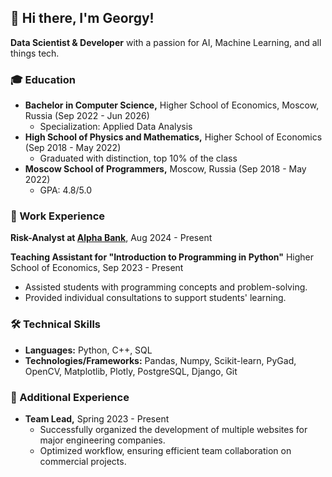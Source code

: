 ## 👋 Hi there, I'm Georgy!

**Data Scientist & Developer** with a passion for AI, Machine Learning, and all things tech.

### 🎓 Education

- **Bachelor in Computer Science,** Higher School of Economics, Moscow, Russia (Sep 2022 - Jun 2026)
  - Specialization: Applied Data Analysis
- **High School of Physics and Mathematics,** Higher School of Economics (Sep 2018 - May 2022)
  - Graduated with distinction, top 10% of the class
- **Moscow School of Programmers,** Moscow, Russia (Sep 2018 - May 2022)
  - GPA: 4.8/5.0

### 💼 Work Experience

**Risk-Analyst at [Alpha Bank](https://alfabank.ru/)**, Aug 2024 - Present

**Teaching Assistant for "Introduction to Programming in Python"**
Higher School of Economics, Sep 2023 - Present

- Assisted students with programming concepts and problem-solving.
- Provided individual consultations to support students' learning.

### 🛠️ Technical Skills

- **Languages:** Python, C++, SQL
- **Technologies/Frameworks:** Pandas, Numpy, Scikit-learn, PyGad, OpenCV, Matplotlib, Plotly, PostgreSQL, Django, Git

### 🌟 Additional Experience

- **Team Lead,** Spring 2023 - Present
  - Successfully organized the development of multiple websites for major engineering companies.
  - Optimized workflow, ensuring efficient team collaboration on commercial projects.
